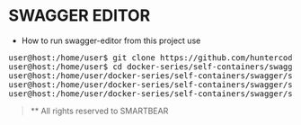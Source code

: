 # SWAGGER EDITOR

- How to run swagger-editor from this project use

<pre>
user@host:/home/user$ git clone https://github.com/huntercodexs/docker-series.git .
user@host:/home/user$ cd docker-series/self-containers/swagger/swagger-editor
user@host:/home/user/docker-series/self-containers/swagger/swagger-editor$ docker-compose up --build
user@host:/home/user/docker-series/self-containers/swagger/swagger-editor$ [Ctrl+C]
user@host:/home/user/docker-series/self-containers/swagger/swagger-editor$ docker-compose start
</pre>

> ** All rights reserved to SMARTBEAR
